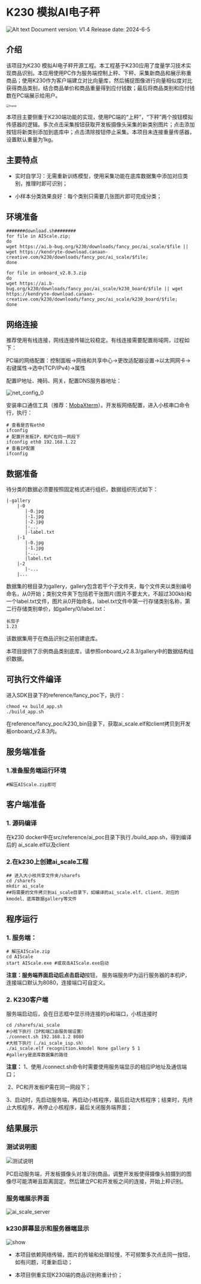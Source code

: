 # K230 模拟AI电子秤
![Alt text](resource/image.png)
Document version: V1.4 Release date: 2024-6-5

## 介绍
该项目为K230 模拟AI电子秤开源工程。本工程基于K230应用了度量学习技术实现商品识别。本应用使用PC作为服务端控制上秤、下秤、采集新商品和展示称重商品；使用K230作为客户端建立对比向量库，然后捕捉图像进行向量相似度对比获得商品类别，结合商品单价和商品重量得到应付钱数；最后将商品类别和应付钱数在PC端展示给用户。

<img src="./resource/frame.jpg" alt="frame" style="zoom: 50%;" />

本项目主要侧重于K230端功能的实现，使用PC端的“上秤”，“下秤”两个按钮模拟传感器的逻辑。多次点击采集按钮获取开发板摄像头采集的新类别图片；点击添加按钮将新类别添加到底库中；点击清除按钮停止采集。本项目未连接重量传感器，设置默认重量为1kg。

## 主要特点

- 实时自学习：无需重新训练模型，使用采集功能在底库数据集中添加对应类别，推理时即可识别；


- 小样本分类效果良好：每个类别只需要几张图片即可完成分类；

## 环境准备

    #######download.sh########
    for file in AIScale.zip;  
    do  
    wget https://ai.b-bug.org/k230/downloads/fancy_poc/ai_scale/$file || wget https://kendryte-download.canaan-creative.com/k230/downloads/fancy_poc/ai_scale/$file;  
    done  
    
    for file in onboard_v2.8.3.zip
    do
    wget https://ai.b-bug.org/k230/downloads/fancy_poc/ai_scale/k230_board/$file || wget https://kendryte-download.canaan-creative.com/k230/downloads/fancy_poc/ai_scale/k230_board/$file;  
    done

## 网络连接

推荐使用有线连接，网线连接传输比较稳定。有线连接需要配置局域网，过程如下：

PC端的网络配置：控制面板->网络和共享中心->更改适配器设置->以太网网卡->右键属性->选中(TCP/IPv4)->属性

配置IP地址、掩码、网关，配置DNS服务器地址：

![net_config_0](./resource/net_config_0.png)

安装串口通信工具（推荐：[MobaXterm](https://mobaxterm.mobatek.net/download.html)）。开发板网络配置，进入小核串口命令行，执行：

```Shell
# 查看是否有eth0
ifconfig
# 配置开发板IP，和PC在同一网段下
ifconfig eth0 192.168.1.22
# 查看IP配置
ifconfig
```

## 数据准备

待分类的数据必须要按照固定格式进行组织，数据组织形式如下：

```
|-gallery
	|-0
	   |-0.jpg
	   |-1.jpg
	   |-2.jpg
	   |-...
	   |-label.txt
	|-1
	   |-0.jpg
	   |-1.jpg
	   |-...
	   |label.txt
	|-2
	   |-...
	|...
```

数据集的根目录为gallery，gallery包含若干个子文件夹，每个文件夹以类别编号命名，从0开始；类别文件夹下包括若干张图片(图片不要太大，不超过300kb)和一个label.txt文件，图片从0开始命名，label.txt文件中第一行存储类别名称，第二行存储类别单价，如gallery/0/label.txt：

```shell
长茄子
1.23
```

该数据集用于在商品识别之前创建底库。

本项目提供了示例商品类别底库，请参照onboard_v2.8.3/gallery中的数据结构组织数据。

## 可执行文件编译

进入SDK目录下的reference/fancy_poc下，执行：

```shell
chmod +x build_app.sh
./build_app.sh
```

在reference/fancy_poc/k230_bin目录下，获取ai_scale.elf和client拷贝到开发板onboard_v2.8.3内。

## 服务端准备

### 1.准备服务端运行环境

    #解压AIScale.zip即可


## 客户端准备

### 1. 源码编译

在k230 docker中在src/reference/ai_poc目录下执行./build_app.sh，得到编译后的 ai_scale.elf以及client

### 2.在k230上创建ai_scale工程

    ## 进入大小核共享文件夹/sharefs
    cd /sharefs
    mkdir ai_scale
    ##将需要的文件拷贝到ai_scale目录下，如编译的ai_scale.elf、client、对应的kmodel、底库数据gallery等文件

## 程序运行

### 1. 服务端：

    # 解压AIScale.zip
    cd AIScale
    start AIScale.exe #或双击AIScale.exe启动

**注意：**服务端界面启动后点击**启动**按钮， 服务端服务IP为运行服务器的本机IP，连接端口默认为8080，连接端口可自定义。

### 2. K230客户端

服务端启动后，会在日志框中显示待连接的ip和端口，小核连接时

    cd /sharefs/ai_scale
    #小核下执行（IP和端口由服务端设置）
    ./connect.sh 192.168.1.2 8080
    #大核下执行（./ai_scale_isp.sh）
    ./ai_scale.elf recognition.kmodel None gallery 5 1
    #gallery是底库数据集的路径

**注意：** 1、使用./connect.sh命令时需要使用服务端显示的相应IP地址及通信端口；

​	     2、PC和开发板IP需在同一网段下；

​	     3、启动时，先启动服务端，再启动小核程序，最后启动大核程序；结束时，先终止大核程序，再停止小核程序，最后关闭服务端界面；



## 结果展示

### 测试说明图

![测试说明](./resource/state.jpg)

PC启动服务端，开发板摄像头对准识别商品，调整开发板使得摄像头拍摄到的图像尽可能清晰且距离固定。然后建立PC和开发板之间的连接，开始上秤识别。

### 服务端展示界面

![ai_scale_server](./resource/server.jpg)


### k230屏幕显示和服务器端显示

![show](./resource/show.gif)

- 本项目依赖网络传输，图片的传输和处理较慢，不可频繁多次点击同一按钮，如有问题，可重新启动；

- 本项目侧重实现K230端的商品识别称重计价；

  
